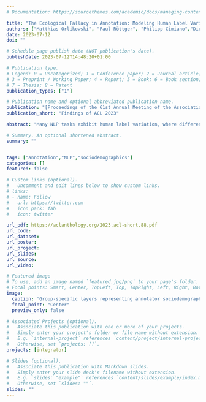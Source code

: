 ```yaml
---
# Documentation: https://sourcethemes.com/academic/docs/managing-content/

title: "The Ecological Fallacy in Annotation: Modeling Human Label Variation goes beyond Sociodemographics"
authors: ["Matthias Orlikowski", "Paul Röttger", "Philipp Cimiano","Dirk Hovy"]
date: 2023-07-12
doi: ""

# Schedule page publish date (NOT publication's date).
publishDate: 2023-07-12T14:48:20+01:00

# Publication type.
# Legend: 0 = Uncategorized; 1 = Conference paper; 2 = Journal article;
# 3 = Preprint / Working Paper; 4 = Report; 5 = Book; 6 = Book section;
# 7 = Thesis; 8 = Patent
publication_types: ["1"]

# Publication name and optional abbreviated publication name.
publication: "[Proceedings of the 61st Annual Meeting of the Association for Computational Linguistics (Volume 2: Short Papers)](https://aclanthology.org/2023.acl-short.88/)"
publication_short: "Findings of ACL 2023"

abstract: "Many NLP tasks exhibit human label variation, where different annotators give different labels to the same texts. This variation is known to depend, at least in part, on the sociodemographics of annotators. Recent research aims to model individual annotator behaviour rather than predicting aggregated labels, and we would expect that sociodemographic information is useful for these models. On the other hand, the ecological fallacy states that aggregate group behaviour, such as the behaviour of the average female annotator, does not necessarily explain individual behaviour. To account for sociodemographics in models of individual annotator behaviour, we introduce group-specific layers to multi-annotator models. In a series of experiments for toxic content detection, we find that explicitly accounting for sociodemographic attributes in this way does not significantly improve model performance. This result shows that individual annotation behaviour depends on much more than just sociodemographics."

# Summary. An optional shortened abstract.
summary: ""


tags: ["annotation","NLP","sociodemographics"]
categories: []
featured: false

# Custom links (optional).
#   Uncomment and edit lines below to show custom links.
# links:
# - name: Follow
#   url: https://twitter.com
#   icon_pack: fab
#   icon: twitter

url_pdf: https://aclanthology.org/2023.acl-short.88.pdf
url_code: 
url_dataset:
url_poster:
url_project:
url_slides:
url_source:
url_video:

# Featured image
# To use, add an image named `featured.jpg/png` to your page's folder.
# Focal points: Smart, Center, TopLeft, Top, TopRight, Left, Right, BottomLeft, Bottom, BottomRight.
image:
  caption: 'Group-specific layers representing annotator sociodemographics in multi-annotator models.'
  focal_point: "Center"
  preview_only: false

# Associated Projects (optional).
#   Associate this publication with one or more of your projects.
#   Simply enter your project's folder or file name without extension.
#   E.g. `internal-project` references `content/project/internal-project/index.md`.
#   Otherwise, set `projects: []`.
projects: [integrator]

# Slides (optional).
#   Associate this publication with Markdown slides.
#   Simply enter your slide deck's filename without extension.
#   E.g. `slides: "example"` references `content/slides/example/index.md`.
#   Otherwise, set `slides: ""`.
slides: ""
---
```

